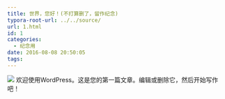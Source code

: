 ```yaml
---
title: 世界，您好！(不打算删了，留作纪念)
typora-root-url: ../../source/
url: 1.html
id: 1
categories:
  - 纪念用
date: 2016-08-08 20:50:05
tags:
---
```


![](https://dreace.top/wp-content/uploads/2016/08/未标题-1.png) 欢迎使用WordPress。这是您的第一篇文章。编辑或删除它，然后开始写作吧！
